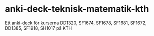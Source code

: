 # anki-deck-teknisk-matematik-kth
Ett anki-deck för kurserna DD1320, SF1674, SF1678, SF1681, SF1672, DD1385, SF1918, SH1017 på KTH
